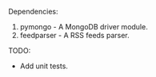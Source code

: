 Dependencies:
1. pymongo - A MongoDB driver module.
2. feedparser - A RSS feeds parser.

TODO:
- Add unit tests.